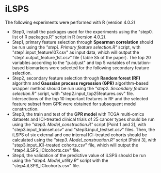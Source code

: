 # iLSPS
The following experiments were performed with R (version 4.0.2)

- Step0, install the packages used for the experiments using the "step0. list of R packages.R" script in R (version 4.0.2).
- Step1, primary feature selection through **Spearman correlation** should be run using the _"step1. Primary feature selection.R"_ script, with "step1.input_feature107.csv" as input data, which will output the "step1.output_feature_1st.csv" file (Table S5 of the paper). The top 20 variables according to the "p.adjust" and top 5 variables of mutation-based biomarkers were selected for the following secondary feature selection.
- Step2, secondary feature selection through **Random forest (RF)** algorithm and **Gaussian process regression (GPR)** algorithm-based wrapper method should be run using the _"step2. Secondary feature selection.R"_ script, with "step2.input_top25features.csv" file.\
Intersections of the top 10 important features in RF and the selected feature subset from GPR were obtained for subsequent model construction.
- Step3, the train and test of the **GPR model** with TCGA multi-omics datasets and ICI-treated clinical trials of 25 cancer types should be run using the _"step3. Model_construction.R"_ script [Point 1 and 2], with "step3.input_trainset.csv" and "step3.input_testset.csv" files. Then, the iLSPS of six external and one internal ICI-treated cohorts should be calculated using the _"step3. Model_construction.R"_ script [Point 3], with "step3.input_ICI-treated cohorts.csv" file, which will output the "step4.iLSPS_ICIcohorts.csv" file.
- Step4, the validation of the predictive value of iLSPS should be run using the _"step4. Model_utility.R"_ script with the "step4.iLSPS_ICIcohorts.csv" file.
